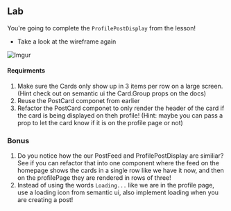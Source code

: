 
## Lab 

You're going to complete the `ProfilePostDisplay` from the lesson!

- Take a look at the wireframe again

![Imgur](https://i.imgur.com/dUdOeu3.png)


#### Requirments

1.  Make sure the Cards only show up in 3 items per row on a large screen. (Hint check out on semantic ui the Card.Group props on the docs)
2.  Reuse the PostCard componet from earlier
3.  Refactor the PostCard componet to only render the header of the card if the card is being displayed on theh profile! (Hint: maybe you can pass a prop to let the card know if it is on the profile page or not)


### Bonus

1. Do you notice how the our PostFeed and ProfilePostDisplay are similiar? See if you can refactor that into one component where the feed on the homepage shows
the cards in a single row like we have it now, and then on the profilePage they are rendered in rows of three!
2.  Instead of using the words `Loading...` like we are in the profile page, use a loading icon from semantic ui, also implement loading when you are creating a post!


